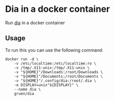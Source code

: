 # Dia in a docker container

Run [dia](https://wiki.gnome.org/Apps/Dia) in a docker container

## Usage

To run this you can use the following command:

```shell
docker run -d \
    -v /etc/localtime:/etc/localtime:ro \
    -v /tmp/.X11-unix:/tmp/.X11-unix \
    -v "${HOME}"/Downloads:/root/Downloads \
    -v "${HOME}"/Documents:/root/Documents \
    -v "${HOME}"/.config/dia:/root/.dia \
    -e DISPLAY=unix"${DISPLAY}" \
    --name dia \
    gruen/dia
```

